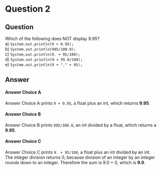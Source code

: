 # Question 2
## Question
Which of the following does NOT display 9.95?  
a) `System.out.println(9 + 0.95);`  
b) `System.out.println(995/100.0);`  
c) `System.out.println(9. + 95/100);`  
d) `System.out.println(9 + 95.0/100);`  
e) `System.out.println(9 + "." + 95);`  
## Answer
#### Answer Choice A
Answer Choice A prints `9 + 0.95`, a float plus an int, which returns **9.95**.

#### Answer Choice B
Answer Choice B prints `995/100.0`, an int divided by a float, which returns a **9.95**.

#### Answer Choice C
Answer Choice C prints `9. + 95/100`, a float plus an int divided by an int. The integer division returns 0, because division of an integer by an integer rounds down to an integer. Therefore the sum is 9.0 + 0, which is **9.0**.
